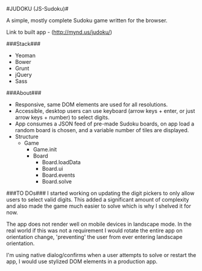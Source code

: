 #JUDOKU (JS-Sudoku)#

A simple, mostly complete Sudoku game written for the browser.

Link to built app - (http://mynd.us/judoku/)

###Stack###
* Yeoman
* Bower
* Grunt
* jQuery
* Sass

###About###
* Responsive, same DOM elements are used for all resolutions.
* Accessible, desktop users can use keyboard (arrow keys + enter, or just arrow keys + number) to select digits.
* App consumes a JSON feed of pre-made Sudoku boards, on app load a random board is chosen, and a variable number of tiles are displayed.
* Structure
    * Game
        * Game.init
        * Board
            * Board.loadData
            * Board.ui
            * Board.events
            * Board.solve


###TO DOs###
I started working on updating the digit pickers to only allow users to select valid digits. This added a significant amount of complexity and also made the game much easier to solve which is why I shelved it for now.

The app does not render well on mobile devices in landscape mode. In the real world if this was not a requirement I would rotate the entire app on orientation change, 'preventing' the user from ever entering landscape orientation.

I'm using native dialog/confirms when a user attempts to solve or restart the app, I would use stylized DOM elements in a production app.